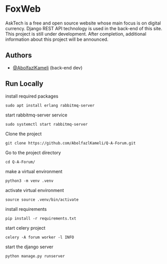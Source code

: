 # FoxWeb

AskTech is a free and open source website whose main focus is on digital currency. Django REST API technology is used in
the back-end of this site. This project is still under development. After
completion, additional information about this project will be announced.

## Authors

- [@AbolfazlKameli](https://github.com/AbolfazlKameli/) (back-end dev)

## Run Locally

install required packages

```shell
sudo apt install erlang rabbitmq-server
```

start rabbitmq-server service

```shell
sudo systemctl start rabbitmq-server
```

Clone the project

```shell
git clone https://github.com/AbolfazlKameli/Q-A-Forum.git
```

Go to the project directory

```shell
cd Q-A-Forum/
```

make a virtual environment

```shell
python3 -m venv .venv
```

activate virtual environment

```shell
source source .venv/bin/activate 
```

install requirements

```shell
pip install -r requirements.txt
```

start celery project

```shell
celery -A forum worker -l INFO  
```

start the django server

```shell
python manage.py runserver
```